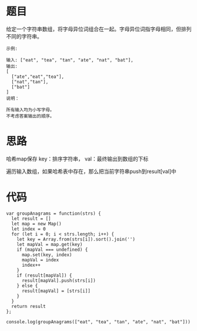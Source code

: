 # 题目
给定一个字符串数组，将字母异位词组合在一起。字母异位词指字母相同，但排列不同的字符串。


```
示例:

输入: ["eat", "tea", "tan", "ate", "nat", "bat"],
输出:
[
  ["ate","eat","tea"],
  ["nat","tan"],
  ["bat"]
]
说明：

所有输入均为小写字母。
不考虑答案输出的顺序。
```



# 思路

哈希map保存  key：排序字符串， val：最终输出到数组的下标

遍历输入数组，如果哈希表中存在，那么把当前字符串push到result[val]中

# 代码


```
var groupAnagrams = function(strs) {
  let result = []
  let map = new Map()
  let index = 0
  for (let i = 0; i < strs.length; i++) {
    let key = Array.from(strs[i]).sort().join('')
    let mapVal = map.get(key)
    if (mapVal === undefined) {
      map.set(key, index)
      mapVal = index
      index++
    }
    if (result[mapVal]) {
      result[mapVal].push(strs[i])
    } else {
      result[mapVal] = [strs[i]]
    }
  }
  return result
};

console.log(groupAnagrams(["eat", "tea", "tan", "ate", "nat", "bat"]))
```
